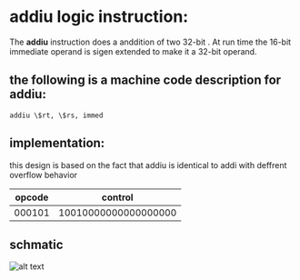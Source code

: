 # addiu logic instruction:

The **addiu** instruction does a anddition of two 32-bit . At
run time the 16-bit immediate operand is sigen extended to make it a 32-bit operand.

## the following is a machine code description for addiu:

```assembly
addiu \$rt, \$rs, immed
```

## implementation:

this design is based on the fact that addiu is identical to addi with deffrent overflow behavior

opcode | control
-------|--------
000101 |10010000000000000000

## schmatic

![alt text](0001.jpg)